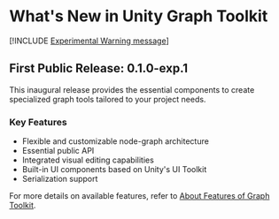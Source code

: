 # What's New in Unity Graph Toolkit

[!INCLUDE [Experimental Warning message](experimental-release.md)]

## First Public Release: 0.1.0-exp.1

This inaugural release provides the essential components to create specialized graph tools tailored to your project needs.

### Key Features

* Flexible and customizable node-graph architecture
* Essential public API
* Integrated visual editing capabilities
* Built-in UI components based on Unity's UI Toolkit
* Serialization support

For more details on available features, refer to [About Features of Graph Toolkit](features.md).
